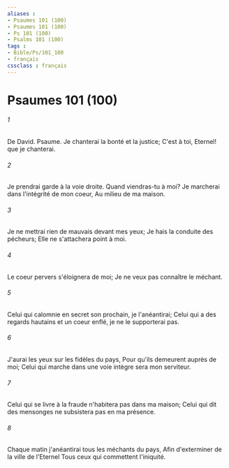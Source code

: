```yaml
---
aliases : 
- Psaumes 101 (100)
- Psaumes 101 (100)
- Ps 101 (100)
- Psalms 101 (100)
tags : 
- Bible/Ps/101_100
- français
cssclass : français
---
```


# Psaumes 101 (100)

###### 1
De David. Psaume. Je chanterai la bonté et la justice; C'est à toi, Eternel! que je chanterai.
###### 2
Je prendrai garde à la voie droite. Quand viendras-tu à moi? Je marcherai dans l'intégrité de mon coeur, Au milieu de ma maison.
###### 3
Je ne mettrai rien de mauvais devant mes yeux; Je hais la conduite des pécheurs; Elle ne s'attachera point à moi.
###### 4
Le coeur pervers s'éloignera de moi; Je ne veux pas connaître le méchant.
###### 5
Celui qui calomnie en secret son prochain, je l'anéantirai; Celui qui a des regards hautains et un coeur enflé, je ne le supporterai pas.
###### 6
J'aurai les yeux sur les fidèles du pays, Pour qu'ils demeurent auprès de moi; Celui qui marche dans une voie intègre sera mon serviteur.
###### 7
Celui qui se livre à la fraude n'habitera pas dans ma maison; Celui qui dit des mensonges ne subsistera pas en ma présence.
###### 8
Chaque matin j'anéantirai tous les méchants du pays, Afin d'exterminer de la ville de l'Eternel Tous ceux qui commettent l'iniquité.
